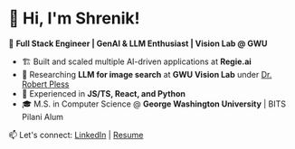 # 👋 Hi, I'm Shrenik!  

🚀 **Full Stack Engineer | GenAI & LLM Enthusiast | Vision Lab @ GWU**  

- 🏗️ Built and scaled multiple AI-driven applications at **Regie.ai**
- 📸 Researching **LLM for image search**  at **GWU Vision Lab** under [Dr. Robert Pless](https://www2.seas.gwu.edu/~pless/index.php)
- 🔧 Experienced in **JS/TS, React, and Python**  
- 🎓 M.S. in Computer Science @ **George Washington University** | BITS Pilani Alum  

📫 Let's connect: [LinkedIn](https://www.linkedin.com/in/shrenik-borad-a440a18a/) | [Resume](https://github.com/shrnik/shrnik/blob/main/Shrenik%20Borad%20AI.docx.pdf)  

